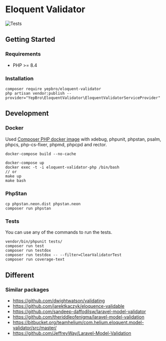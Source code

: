# Eloquent Validator

![Tests](https://github.com/yepbro/eloquent-validator/actions/workflows/tests.yml/badge.svg)

## Getting Started

### Requirements

- PHP >= 8.4

### Installation

```shell
composer require yepbro/eloquent-validator
php artisan vendor:publish --provider="YepBro\EloquentValidator\EloquentValidatorServiceProvider"
```

## Development

### Docker

Used [Composer PHP docker image](https://github.com/devgine/composer-php) with xdebug, phpunit, phpstan, psalm, phpcs,
php-cs-fixer, phpmd, phpcpd and rector.

```shell
docker-compose build --no-cache

docker-compose up
docker exec -t -i eloquent-validator-php /bin/bash
// or
make up
make bash
```

### PhpStan

```shell
cp phpstan.neon.dist phpstan.neon
composer run phpstan
```

### Tests

You can use any of the commands to run the tests.

```shell
vendor/bin/phpunit tests/
composer run test
composer run testdox
composer run testdox -- --filter=ClearValidatorTest
composer run coverage-text
```

## Different

### Similar packages

- https://github.com/dwightwatson/validating
- https://github.com/jarektkaczyk/eloquence-validable
- https://github.com/sandeep-daffodilsw/laravel-model-validator
- https://github.com/theriddleofenigma/laravel-model-validation
- https://bitbucket.org/teamhelium/com.helium.eloquent.model-validator/src/master/
- https://github.com/JeffreyWay/Laravel-Model-Validation
